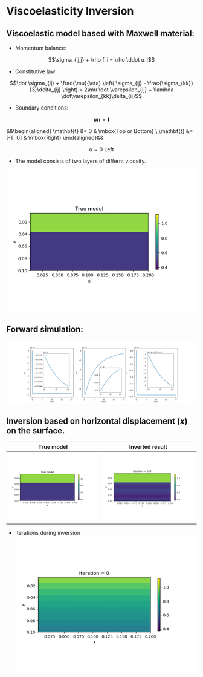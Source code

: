 #  Viscoelasticity Inversion


## Viscoelastic model based with Maxwell material:

- Momentum balance:

$$\sigma_{ij,j} + \rho f_i = \rho \ddot u_i$$

- Constitutive law:

$$\dot \sigma_{ij} + \frac{\mu}{\eta} \left( \sigma_{ij} - \frac{\sigma_{kk}}{3}\delta_{ij} \right) = 2\mu \dot \varepsilon_{ij} + \lambda \dot\varepsilon_{kk}\delta_{ij}$$

- Boundary conditions:

$$\bm{\sigma} \mathbf{n} = \mathbf{t}$$

&&\begin{aligned}
\mathbf{t} &= 0 & \mbox{Top or Bottom} \\ 
\mathbf{t} &= [-T, 0] & \mbox{Right}
\end{aligned}&&

$$u=0 \ \mbox{Left}$$


- The model consists of two layers of differnt vicosity. 

![](./assets/visco/viscoelasticity_true.png)


## Forward simulation:

![](./assets/visco/visco_time.png)


## Inversion based on horizontal displacement ($x$) on the surface.

| True model                                     | Inverted result                                   | 
| -----------------------------------------------| --------------------------------------------------| 
| ![](./assets/visco/viscoelasticity_true.png)   | ![](./assets/visco/viscoelasticity_result.png)    |


- Iterations during inversion
![](./assets/visco/inv_viscoelasticity.gif)